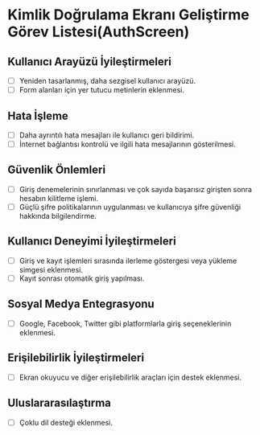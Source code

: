 # Kimlik Doğrulama Ekranı Geliştirme Görev Listesi(AuthScreen)
## Kullanıcı Arayüzü İyileştirmeleri

- [ ] Yeniden tasarlanmış, daha sezgisel kullanıcı arayüzü.
- [ ] Form alanları için yer tutucu metinlerin eklenmesi.

## Hata İşleme

- [ ] Daha ayrıntılı hata mesajları ile kullanıcı geri bildirimi.
- [ ] İnternet bağlantısı kontrolü ve ilgili hata mesajlarının gösterilmesi.

## Güvenlik Önlemleri

- [ ] Giriş denemelerinin sınırlanması ve çok sayıda başarısız girişten sonra hesabın kilitleme işlemi.
- [ ] Güçlü şifre politikalarının uygulanması ve kullanıcıya şifre güvenliği hakkında bilgilendirme.

## Kullanıcı Deneyimi İyileştirmeleri

- [ ] Giriş ve kayıt işlemleri sırasında ilerleme göstergesi veya yükleme simgesi eklenmesi.
- [ ] Kayıt sonrası otomatik giriş yapılması.

## Sosyal Medya Entegrasyonu

- [ ] Google, Facebook, Twitter gibi platformlarla giriş seçeneklerinin eklenmesi.

## Erişilebilirlik İyileştirmeleri

- [ ] Ekran okuyucu ve diğer erişilebilirlik araçları için destek eklenmesi.

## Uluslararasılaştırma

- [ ] Çoklu dil desteği eklenmesi.

